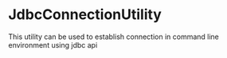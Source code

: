 # JdbcConnectionUtility
This utility can be used to establish connection in command line environment using jdbc api
